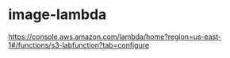 # image-lambda

https://console.aws.amazon.com/lambda/home?region=us-east-1#/functions/s3-labfunction?tab=configure
